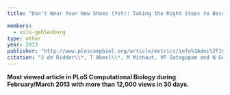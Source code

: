 ```yaml
---
title: "Don’t Wear Your New Shoes (Yet): Taking the Right Steps to Become a Successful Principal Investigator"

members:
  - nils-gehlenborg
type: other
year: 2013
publisher: "http://www.ploscompbiol.org/article/metrics/info%3Adoi%2F10.1371%2Fjournal.pcbi.1002834"
citation: "J de Ridder\\*, T Abeel\\*, M Michaut, VP Satagopam and N Gehlenborg, “Don’t Wear Your New Shoes (Yet): Taking the Right Steps to Become a Successful Principal Investigator” (Workshop Report), *PLoS Computational Biology* **9**(1):e1002834 (2013)."
---
```

**Most viewed article in PLoS Computational Biology during February/March 2013 with more than 12,000 views in 30 days.**